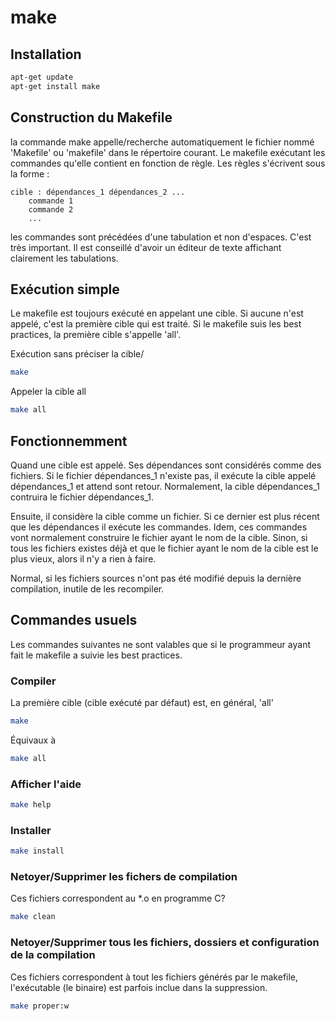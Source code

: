 
# make

## Installation
```bash
apt-get update
apt-get install make
```


## Construction du Makefile

la commande make appelle/recherche automatiquement le fichier nommé 'Makefile' ou 'makefile' dans le répertoire courant.
Le makefile exécutant les commandes qu'elle contient en fonction de règle.
Les règles s'écrivent sous la forme :

```make
cible : dépendances_1 dépendances_2 ...
	commande 1
	commande 2
	...
```

les commandes sont précédées d'une tabulation et non d'espaces.
C'est très important.
Il est conseillé d'avoir un éditeur de texte affichant clairement les tabulations.

## Exécution simple

Le makefile est toujours exécuté en appelant une cible.
Si aucune n'est appelé, c'est la première cible qui est traité.
Si le makefile suis les best practices, la première cible s'appelle 'all'.

Exécution sans préciser la cible/
```bash
make
```

Appeler la cible all
```bash
make all
```

## Fonctionnemment
Quand une cible est appelé.
Ses dépendances sont considérés comme des fichiers.
Si le fichier dépendances_1 n'existe pas, il exécute la cible appelé dépendances_1 et attend sont retour.
Normalement, la cible dépendances_1 contruira le fichier dépendances_1.

Ensuite, il considère la cible comme un fichier.
Si ce dernier est plus récent que les dépendances il exécute les commandes.
Idem, ces commandes vont normalement construire le fichier ayant le nom de la cible.
Sinon, si tous les fichiers existes déjà et que le fichier ayant le nom de la cible est le plus vieux,
alors il n'y a rien à faire. 

Normal, si les fichiers sources n'ont pas été modifié depuis la dernière compilation, inutile de les recompiler.


## Commandes usuels

Les commandes suivantes ne sont valables que si le programmeur ayant fait le makefile a suivie les best practices.

### Compiler
La première cible (cible exécuté par défaut) est, en général, 'all'
```bash
make
```
Équivaux à 
```bash
make all
```

### Afficher l'aide
```bash
make help
```

### Installer
```bash
make install
```

### Netoyer/Supprimer les fichers de compilation
Ces fichiers correspondent au *.o en programme C?
```bash
make clean
```

### Netoyer/Supprimer tous les fichiers, dossiers et configuration de la compilation
Ces fichiers correspondent à tout les fichiers générés par le makefile, l'exécutable (le binaire) est parfois inclue dans la suppression.
```bash
make proper:w

```

